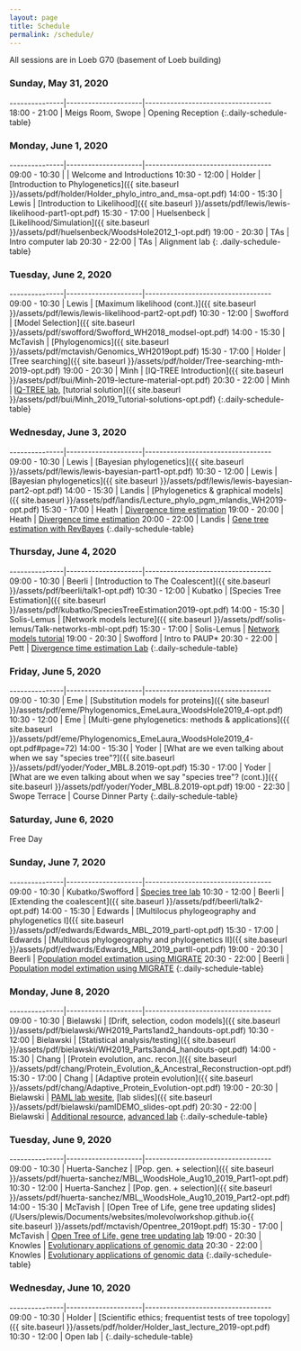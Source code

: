 ```yaml
---
layout: page
title: Schedule
permalink: /schedule/
---
```

All sessions are in Loeb G70 (basement of Loeb building)

### Sunday, May 31, 2020

---------------|---------------------|-----------------------------------
 18:00 - 21:00 |  Meigs Room, Swope  | Opening Reception
{:.daily-schedule-table}

### Monday, June 1, 2020

---------------|---------------------|-----------------------------------
 09:00 - 10:30 |                     | Welcome and Introductions
 10:30 - 12:00 | Holder              | [Introduction to Phylogenetics]({{ site.baseurl }}/assets/pdf/holder/Holder_phylo_intro_and_msa-opt.pdf)
 14:00 - 15:30 | Lewis               | [Introduction to Likelihood]({{ site.baseurl }}/assets/pdf/lewis/lewis-likelihood-part1-opt.pdf)
 15:30 - 17:00 | Huelsenbeck         | [Likelihood/Simulation]({{ site.baseurl }}/assets/pdf/huelsenbeck/WoodsHole2012_1-opt.pdf)
 19:00 - 20:30 | TAs                 | Intro computer lab
 20:30 - 22:00 | TAs                 | Alignment lab
{: .daily-schedule-table}

### Tuesday, June 2, 2020

---------------|---------------------|-----------------------------------
 09:00 - 10:30 | Lewis               | [Maximum likelihood (cont.)]({{ site.baseurl }}/assets/pdf/lewis/lewis-likelihood-part2-opt.pdf)
 10:30 - 12:00 | Swofford            | [Model Selection]({{ site.baseurl }}/assets/pdf/swofford/Swofford_WH2018_modsel-opt.pdf)
 14:00 - 15:30 | McTavish            | [Phylogenomics]({{ site.baseurl }}/assets/pdf/mctavish/Genomics_WH2019opt.pdf)
 15:30 - 17:00 | Holder              | [Tree searching]({{ site.baseurl }}/assets/pdf/holder/Tree-searching-mth-2019-opt.pdf)
 19:00 - 20:30 | Minh                | [IQ-TREE Introduction]({{ site.baseurl }}/assets/pdf/bui/Minh-2019-lecture-material-opt.pdf)
 20:30 - 22:00 | Minh                | [IQ-TREE lab](http://www.iqtree.org/workshop/molevol2019), [tutorial solution]({{ site.baseurl }}/assets/pdf/bui/Minh_2019_Tutorial-solutions-opt.pdf)
{:.daily-schedule-table}
 
### Wednesday, June 3, 2020

---------------|---------------------|-----------------------------------
 09:00 - 10:30 | Lewis                | [Bayesian phylogenetics]({{ site.baseurl }}/assets/pdf/lewis/lewis-bayesian-part1-opt.pdf)
 10:30 - 12:00 | Lewis                | [Bayesian phylogenetics]({{ site.baseurl }}/assets/pdf/lewis/lewis-bayesian-part2-opt.pdf)
 14:00 - 15:30 | Landis               | [Phylogenetics & graphical models]({{ site.baseurl }}/assets/pdf/landis/Lecture_phylo_pgm_mlandis_WH2019-opt.pdf)
 15:30 - 17:00 | Heath                | [Divergence time estimation](https://figshare.com/articles/Bayesian_Divergence-Time_Estimation_Lecture/6849005)
 19:00 - 20:00 | Heath                | [Divergence time estimation](https://figshare.com/articles/Bayesian_Divergence-Time_Estimation_Lecture/6849005)
 20:00 - 22:00 | Landis               | [Gene tree estimation with RevBayes](https://revbayes.github.io/tutorials/ctmc/)
{:.daily-schedule-table}

### Thursday, June 4, 2020

---------------|---------------------|-----------------------------------
 09:00 - 10:30 | Beerli              | [Introduction to The Coalescent]({{ site.baseurl }}/assets/pdf/beerli/talk1-opt.pdf)
 10:30 - 12:00 | Kubatko             | [Species Tree Estimation]({{ site.baseurl }}/assets/pdf/kubatko/SpeciesTreeEstimation2019-opt.pdf)
 14:00 - 15:30 | Solis-Lemus         | [Network models lecture]({{ site.baseurl }}/assets/pdf/solis-lemus/Talk-networks-mbl-opt.pdf)
 15:30 - 17:00 | Solis-Lemus         | [Network models tutorial](https://github.com/crsl4/PhyloNetworks.jl/wiki)
 19:00 - 20:30 | Swofford            | Intro to PAUP*
 20:30 - 22:00 | Pett                | [Divergence time estimation Lab](https://revbayes.github.io/tutorials/fbd/fbd_specimen.html)
{:.daily-schedule-table}

### Friday, June 5, 2020

---------------|---------------------|-----------------------------------
 09:00 - 10:30 | Eme                 | [Substitution models for proteins]({{ site.baseurl }}/assets/pdf/eme/Phylogenomics_EmeLaura_WoodsHole2019_4-opt.pdf)
 10:30 - 12:00 | Eme                 | [Multi-gene phylogenetics: methods & applications]({{ site.baseurl }}/assets/pdf/eme/Phylogenomics_EmeLaura_WoodsHole2019_4-opt.pdf#page=72)
 14:00 - 15:30 | Yoder               | [What are we even talking about when we say "species tree"?]({{ site.baseurl }}/assets/pdf/yoder/Yoder_MBL.8.2019-opt.pdf)
 15:30 - 17:00 | Yoder               | [What are we even talking about when we say "species tree"? (cont.)]({{ site.baseurl }}/assets/pdf/yoder/Yoder_MBL.8.2019-opt.pdf)
 19:00 - 22:30 | Swope Terrace       | Course Dinner Party
{:.daily-schedule-table}

### Saturday, June 6, 2020

Free Day

### Sunday, June 7, 2020

---------------|---------------------|-----------------------------------
 09:00 - 10:30 | Kubatko/Swofford    | [Species tree lab](http://phylosolutions.com/tutorials/wh2019-svdq-astral/species-trees-tutorial.html)
 10:30 - 12:00 | Beerli              | [Extending the coalescent]({{ site.baseurl }}/assets/pdf/beerli/talk2-opt.pdf)
 14:00 - 15:30 | Edwards             | [Multilocus phylogeography and phylogenetics I]({{ site.baseurl }}/assets/pdf/edwards/Edwards_MBL_2019_partI-opt.pdf)
 15:30 - 17:00 | Edwards             | [Multilocus phylogeography and phylogenetics II]({{ site.baseurl }}/assets/pdf/edwards/Edwards_MBL_2019_partII-opt.pdf)
 19:00 - 20:30 | Beerli              | [Population model extimation using MIGRATE](http://peterbeerli.com/workshops/mbl/2018/tutorial/)
 20:30 - 22:00 | Beerli              | [Population model extimation using MIGRATE](http://peterbeerli.com/workshops/mbl/2018/tutorial/)
{:.daily-schedule-table}

### Monday, June 8, 2020

---------------|---------------------|-----------------------------------
 09:00 - 10:30 | Bielawski           | [Drift, selection, codon models]({{ site.baseurl }}/assets/pdf/bielawski/WH2019_Parts1and2_handouts-opt.pdf)
 10:30 - 12:00 | Bielawski           | [Statistical analysis/testing]({{ site.baseurl }}/assets/pdf/bielawski/WH2019_Parts3and4_handouts-opt.pdf)
 14:00 - 15:30 | Chang               | [Protein evolution, anc. recon.]({{ site.baseurl }}/assets/pdf/chang/Protein_Evolution_&_Ancestral_Reconstruction-opt.pdf)
 15:30 - 17:00 | Chang               | [Adaptive protein evolution]({{ site.baseurl }}/assets/pdf/chang/Adaptive_Protein_Evolution-opt.pdf)
 19:00 - 20:30 | Bielawski           | [PAML lab wesite](http://awarnach.mathstat.dal.ca/~joeb/PAML_lab/lab.html), [lab slides]({{ site.baseurl }}/assets/pdf/bielawski/pamlDEMO_slides-opt.pdf)
 20:30 - 22:00 | Bielawski           | [Additional resource](http://awarnach.mathstat.dal.ca/~joeb/PAML_lab/Resources.html), [advanced lab](https://bitbucket.org/EvoWorks/protocol-inference-of-episodic-selection/downloads)
{:.daily-schedule-table}

### Tuesday, June 9, 2020

---------------|---------------------|-----------------------------------
 09:00 - 10:30 | Huerta-Sanchez      | [Pop. gen. + selection]({{ site.baseurl }}/assets/pdf/huerta-sanchez/MBL_WoodsHole_Aug10_2019_Part1-opt.pdf)
 10:30 - 12:00 | Huerta-Sanchez      | [Pop. gen. + selection]({{ site.baseurl }}/assets/pdf/huerta-sanchez/MBL_WoodsHole_Aug10_2019_Part2-opt.pdf)
 14:00 - 15:30 | McTavish            | [Open Tree of Life, gene tree updating slides](/Users/plewis/Documents/websites/molevolworkshop.github.io{{ site.baseurl }}/assets/pdf/mctavish/Opentree_2019opt.pdf)
 15:30 - 17:00 | McTavish            | [Open Tree of Life, gene tree updating lab](https://github.com/snacktavish/Mole2019/blob/master/TreeComparison.md)
 19:00 - 20:30 | Knowles             | [Evolutionary applications of genomic data](xxx)
 20:30 - 22:00 | Knowles             | [Evolutionary applications of genomic data](xxx)
{:.daily-schedule-table}

### Wednesday, June 10, 2020

---------------|---------------------|-----------------------------------
 09:00 - 10:30 | Holder              | [Scientific ethics; frequentist tests of tree topology]({{ site.baseurl }}/assets/pdf/holder/Holder_last_lecture_2019-opt.pdf)
 10:30 - 12:00 | Open lab            |
{:.daily-schedule-table}
     
     